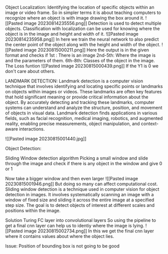 Object Localization:
Identifying the location of specific objects within an image or video frame.
So in simpler terms it is about teaching computers to recognize where an object is with image drawing the box around it.
![[Pasted image 20230814235556.png]]
Detection is used to detect multiple objects.
Classification with localization can be used for knowing where the object is in the image and height and width of it.
![[Pasted image 20230814235958.png]]
In here we train the neural network to also predict the center point of the object along with the height and width of the object.
![[Pasted image 20230815000211.png]]
Here the output is in the given format and checks if 
1st : There is an image
2nd-5th: Where the image is and the parameters of them.
6th-8th: Classes of the object in the image.
The Loss funtion
![[Pasted image 20230815000439.png]]
If the Y1 is 0 we don't care about others.

LANDMARK DETECTION:
Landmark detection is a computer vision technique that involves identifying and locating specific points or landmarks on objects within images or videos. These landmarks are often key features that hold significant meaning or provide critical information about the object. By accurately detecting and tracking these landmarks, computer systems can understand and analyze the structure, position, and movement of objects in visual data. Landmark detection finds applications in various fields, such as facial recognition, medical imaging, robotics, and augmented reality, enabling precise measurements, object manipulation, and context-aware interactions.

![[Pasted image 20230815001440.jpg]]

Object Detection:

Sliding Window detection algorithm
Picking  a small window and slide through the image and check if there is any object in the window and give 0 or 1

Now take a bigger window and then even larger
![[Pasted image 20230815001946.png]]
But doing so many can affect computational cost.
Sliding window detection is a technique used in computer vision for object detection in images. It involves systematically scanning an image with a window of fixed size and sliding it across the entire image at a specified step size. The goal is to detect objects of interest at different scales and positions within the image.

Solution
Turing FC layer into convolutional layers
So using the pipeline to get a final cnn layer can help us to identiy where the image is lying.
![[Pasted image 20230815002734.png]]
In this we get the final cnn layer  where it contains values about where the object lies.

Issue: Position of bounding box is not going to be good